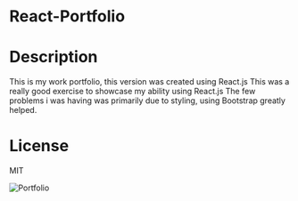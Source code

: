 # React-Portfolio

# Description

This is my work portfolio, this version was created using React.js
This was a really good exercise to showcase my ability using React.js
The few problems i was having was primarily due to styling, using Bootstrap greatly helped. 

# License

MIT


![Portfolio](https://user-images.githubusercontent.com/106920094/215374106-4801f433-c922-4a3b-91c5-a17286e95d00.PNG)
